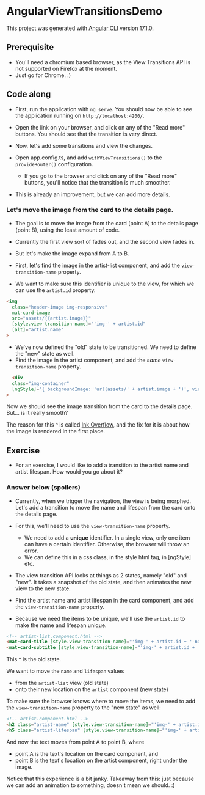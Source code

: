 # AngularViewTransitionsDemo

This project was generated with [Angular CLI](https://github.com/angular/angular-cli) version 17.1.0.

## Prerequisite 
- You'll need a chromium based browser, as the View Transitions API is not supported on Firefox at the moment. 
- Just go for Chrome. :) 

## Code along 

- First, run the application with `ng serve`. You should now be able to see the application running on `http://localhost:4200/`.
- Open the link on your browser, and click on any of the "Read more" buttons. You should see that the transition is very direct. 

- Now, let's add some transitions and view the changes. 

- Open app.config.ts, and add `withViewTransitions()` to the `provideRouter()` configuration. 
  - If you go to the browser and click on any of the "Read more" buttons, you'll notice that the transition is much smoother. 

- This is already an improvement, but we can add more details.

### Let's move the image from the card to the details page.

- The goal is to move the image from the card (point A) to the details page (point B), using the least amount of code. 
- Currently the first view sort of fades out, and the second view fades in.
- But let's make the image expand from A to B.

- First, let's find the image in the artist-list component, and add the `view-transition-name` property.
- We want to make sure this identifier is unique to the view, for which we can use the `artist.id` property. 

```html
<img
  class="header-image img-responsive"
  mat-card-image
  src="assets/{{artist.image}}"
  [style.view-transition-name]="'img-' + artist.id"
  [alt]="artist.name"
>
```

- We've now defined the "old" state to be transitioned. We need to define the "new" state as well. 
- Find the image in the artist component, and add the _same_ `view-transition-name` property. 

```html
  <div
  class="img-container"
  [ngStyle]="{ backgroundImage: 'url(assets/' + artist.image + ')', viewTransitionName: 'img-' + artist.id }"
>
```

Now we should see the image transition from the card to the details page. But... is it really smooth? 

The reason for this ^ is called [Ink Overflow](https://developer.mozilla.org/en-US/docs/Glossary/Ink_overflow), and the fix for it is about how the image is rendered in the first place.

## Exercise

- For an exercise, I would like to add a transition to the artist name and artist lifespan. How would you go about it?

### Answer below (spoilers)

- Currently, when we trigger the navigation, the view is being morphed. Let's add a transition to move the name and lifespan from the card onto the details page. 

- For this, we'll need to use the `view-transition-name` property. 
  - We need to add a **unique** identifier. In a single view, only one item can have a certain identifier. Otherwise, the browser will throw an error. 
  - We can define this in a css class, in the style html tag, in [ngStyle] etc. 

- The view transition API looks at things as 2 states, namely "old" and "new". It takes a snapshot of the old state, and then animates the new view to the new state. 

- Find the artist name and artist lifespan in the card component, and add the `view-transition-name` property.
- Because we need the items to be unique, we'll use the `artist.id` to make the name and lifespan unique.
```html
<!-- artist-list.component.html -->
<mat-card-title [style.view-transition-name]="'img-' + artist.id + '-name'">{{ artist.name }}</mat-card-title>
<mat-card-subtitle [style.view-transition-name]="'img-' + artist.id + '-lifespan'">{{ artist.lifespan }}</mat-card-subtitle>
```

This ^ is the old state. 

We want to move the `name` and `lifespan` values 
- from the `artist-list` view (old state) 
- onto their new location on the `artist` component (new state) 

To make sure the browser knows where to move the items, we need to add the `view-transition-name` property to the "new state" as well: 
```html
<!-- artist.component.html -->
<h2 class="artist-name" [style.view-transition-name]="'img-' + artist.id + '-name'">{{ artist.name }}</h2>
<h5 class="artist-lifespan" [style.view-transition-name]="'img-' + artist.id + '-lifespan'">{{ artist.lifespan }}</h5>
```

And now the text moves from point A to point B, where 
- point A is the text's location on the card component, and 
- point B is the text's location on the artist component, right under the image.

Notice that this experience is a bit janky. 
Takeaway from this: just because we can add an animation to something, doesn't mean we should. :) 

